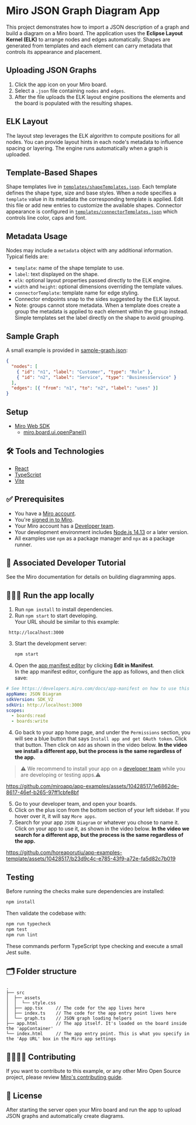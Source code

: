 # Miro JSON Graph Diagram App

This project demonstrates how to import a JSON description of a graph and build a diagram on a Miro board. The application uses the **Eclipse Layout Kernel (ELK)** to arrange nodes and edges automatically. Shapes are generated from templates and each element can carry metadata that controls its appearance and placement.

## Uploading JSON Graphs

1. Click the app icon on your Miro board.
2. Select a `.json` file containing `nodes` and `edges`.
3. After the file uploads the ELK layout engine positions the elements and the board is populated with the resulting shapes.

## ELK Layout

The layout step leverages the ELK algorithm to compute positions for all nodes. You can provide layout hints in each node's metadata to influence spacing or layering. The engine runs automatically when a graph is uploaded.

## Template‑Based Shapes

Shape templates live in [`templates/shapeTemplates.json`](templates/shapeTemplates.json). Each template defines the shape type, size and base styles. When a node specifies a `template` value in its metadata the corresponding template is applied. Edit this file or add new entries to customize the available shapes. Connector appearance is configured in [`templates/connectorTemplates.json`](templates/connectorTemplates.json) which controls line color, caps and font.

## Metadata Usage

Nodes may include a `metadata` object with any additional information. Typical fields are:

- `template`: name of the shape template to use.
- `label`: text displayed on the shape.
- `elk`: optional layout properties passed directly to the ELK engine.
- `width` and `height`: optional dimensions overriding the template values.
- `connectorTemplate`: template name for edge styling.
- Connector endpoints snap to the sides suggested by the ELK layout.
- Note: groups cannot store metadata. When a template does create a group the
  metadata is applied to each element within the group instead. Simple templates
  set the label directly on the shape to avoid grouping.

## Sample Graph

A small example is provided in [sample-graph.json](sample-graph.json):

```json
{
  "nodes": [
    { "id": "n1", "label": "Customer", "type": "Role" },
    { "id": "n2", "label": "Service", "type": "BusinessService" }
  ],
  "edges": [{ "from": "n1", "to": "n2", "label": "uses" }]
}
```

## Setup

- [Miro Web SDK](https://developers.miro.com/docs/web-sdk-reference)
  - [miro.board.ui.openPanel()](https://developers.miro.com/docs/ui_boardui#openpanel)

## 🛠️ Tools and Technologies <a name="tools"></a>

- [React](https://react.dev/)
- [TypeScript](https://www.typescriptlang.org/)
- [Vite](https://vitejs.dev/)

## ✅ Prerequisites <a name="prerequisites"></a>

- You have a [Miro account](https://miro.com/signup/).
- You're [signed in to Miro](https://miro.com/login/).
- Your Miro account has a [Developer team](https://developers.miro.com/docs/create-a-developer-team).
- Your development environment includes [Node.js 14.13](https://nodejs.org/en/download) or a later version.
- All examples use `npm` as a package manager and `npx` as a package runner.

## 📖 Associated Developer Tutorial <a name="tutorial"></a>

See the Miro documentation for details on building diagramming apps.

## 🏃🏽‍♂️ Run the app locally <a name="run"></a>

1. Run `npm install` to install dependencies.
2. Run `npm start` to start developing. \
   Your URL should be similar to this example:

```
 http://localhost:3000
```

3. Start the development server:
   ```bash
   npm start
   ```
4. Open the [app manifest editor](https://developers.miro.com/docs/manually-create-an-app#step-2-configure-your-app-in-miro) by clicking **Edit in Manifest**. \
   In the app manifest editor, configure the app as follows, and then click save:

```yaml
# See https://developers.miro.com/docs/app-manifest on how to use this
appName: JSON Diagram
sdkVersion: SDK_V2
sdkUri: http://localhost:3000
scopes:
  - boards:read
  - boards:write
```

4. Go back to your app home page, and under the `Permissions` section, you will see a blue button that says `Install app and get OAuth token`. Click that button. Then click on `Add` as shown in the video below. <b>In the video we install a different app, but the process is the same regardless of the app.</b>

> ⚠️ We recommend to install your app on a [developer team](https://developers.miro.com/docs/create-a-developer-team) while you are developing or testing apps.⚠️

https://github.com/miroapp/app-examples/assets/10428517/1e6862de-8617-46ef-b265-97ff1cbfe8bf

5. Go to your developer team, and open your boards.
6. Click on the plus icon from the bottom section of your left sidebar. If you hover over it, it will say `More apps`.
7. Search for your app `JSON Diagram` or whatever you chose to name it. Click on your app to use it, as shown in the video below. <b>In the video we search for a different app, but the process is the same regardless of the app.</b>

https://github.com/horeaporutiu/app-examples-template/assets/10428517/b23d9c4c-e785-43f9-a72e-fa5d82c7b019

## Testing

Before running the checks make sure dependencies are installed:

```bash
npm install
```

Then validate the codebase with:

```bash
npm run typecheck
npm test
npm run lint
```

These commands perform TypeScript type checking and execute a small Jest suite.

## 🗂️ Folder structure <a name="folder"></a>

```
.
├── src
│  ├── assets
│  │  └── style.css
│  ├── app.tsx     // The code for the app lives here
│  ├── index.ts    // The code for the app entry point lives here
│  └── graph.ts    // JSON graph loading helpers
├── app.html       // The app itself. It's loaded on the board inside the 'appContainer'
└── index.html     // The app entry point. This is what you specify in the 'App URL' box in the Miro app settings
```

## 🫱🏻‍🫲🏽 Contributing <a name="contributing"></a>

If you want to contribute to this example, or any other Miro Open Source project, please review [Miro's contributing guide](https://github.com/miroapp/app-examples/blob/main/CONTRIBUTING.md).

## 🪪 License <a name="license"></a>

After starting the server open your Miro board and run the app to upload JSON graphs and automatically create diagrams.
